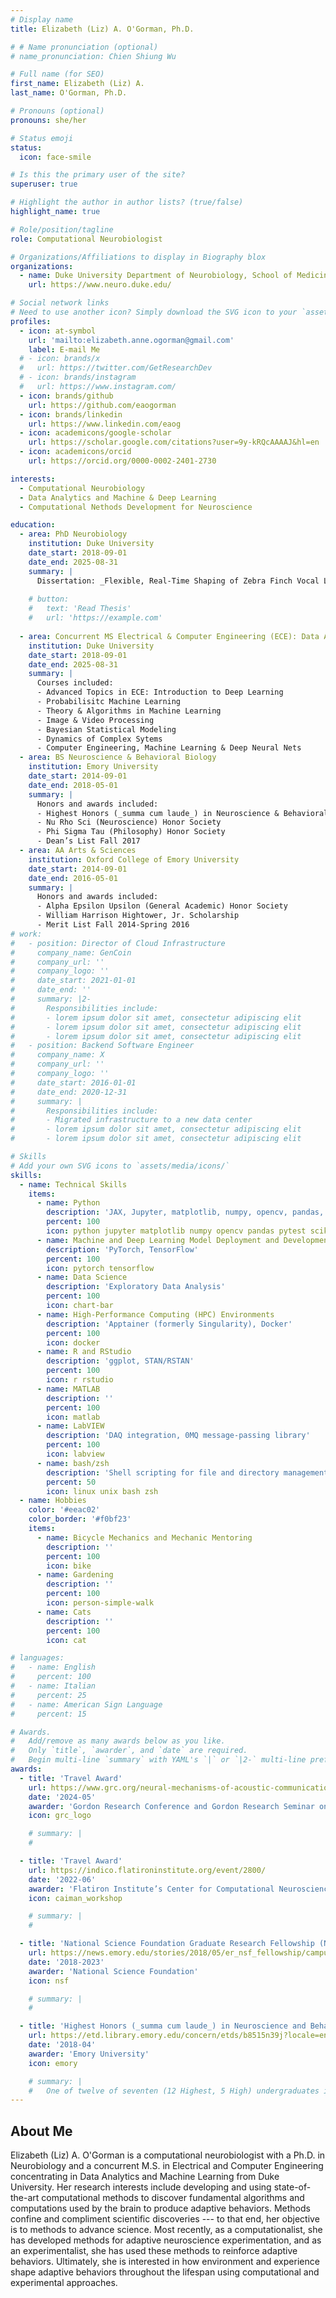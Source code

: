 ```yaml
---
# Display name
title: Elizabeth (Liz) A. O'Gorman, Ph.D.

# # Name pronunciation (optional)
# name_pronunciation: Chien Shiung Wu

# Full name (for SEO)
first_name: Elizabeth (Liz) A.
last_name: O'Gorman, Ph.D.

# Pronouns (optional)
pronouns: she/her

# Status emoji
status:
  icon: face-smile

# Is this the primary user of the site?
superuser: true

# Highlight the author in author lists? (true/false)
highlight_name: true

# Role/position/tagline
role: Computational Neurobiologist

# Organizations/Affiliations to display in Biography blox
organizations:
  - name: Duke University Department of Neurobiology, School of Medicine
    url: https://www.neuro.duke.edu/

# Social network links
# Need to use another icon? Simply download the SVG icon to your `assets/media/icons/` folder.
profiles:
  - icon: at-symbol
    url: 'mailto:elizabeth.anne.ogorman@gmail.com'
    label: E-mail Me
  # - icon: brands/x
  #   url: https://twitter.com/GetResearchDev
  # - icon: brands/instagram
  #   url: https://www.instagram.com/
  - icon: brands/github
    url: https://github.com/eaogorman
  - icon: brands/linkedin
    url: https://www.linkedin.com/eaog
  - icon: academicons/google-scholar
    url: https://scholar.google.com/citations?user=9y-kRQcAAAAJ&hl=en
  - icon: academicons/orcid
    url: https://orcid.org/0000-0002-2401-2730

interests:
  - Computational Neurobiology
  - Data Analytics and Machine & Deep Learning
  - Computational Nethods Development for Neuroscience

education:
  - area: PhD Neurobiology
    institution: Duke University
    date_start: 2018-09-01
    date_end: 2025-08-31
    summary: |
      Dissertation: _Flexible, Real-Time Shaping of Zebra Finch Vocal Learning_. Supervised by [John Pearson, PhD](https://pearsonlab.github.io/).
      
    # button:
    #   text: 'Read Thesis'
    #   url: 'https://example.com'
    
  - area: Concurrent MS Electrical & Computer Engineering (ECE): Data Analytics and Machine Learning
    institution: Duke University
    date_start: 2018-09-01
    date_end: 2025-08-31
    summary: |
      Courses included:
      - Advanced Topics in ECE: Introduction to Deep Learning
      - Probabilisitc Machine Learning
      - Theory & Algorithms in Machine Learning
      - Image & Video Processing
      - Bayesian Statistical Modeling
      - Dynamics of Complex Sytems
      - Computer Engineering, Machine Learning & Deep Neural Nets
  - area: BS Neuroscience & Behavioral Biology
    institution: Emory University
    date_start: 2014-09-01
    date_end: 2018-05-01
    summary: |
      Honors and awards included:
      - Highest Honors (_summa cum laude_) in Neuroscience & Behavioral Biology awarded to my Honors Thesis 
      - Nu Rho Sci (Neuroscience) Honor Society
      - Phi Sigma Tau (Philosophy) Honor Society
      - Dean’s List Fall 2017
  - area: AA Arts & Sciences
    institution: Oxford College of Emory University
    date_start: 2014-09-01
    date_end: 2016-05-01
    summary: |
      Honors and awards included:
      - Alpha Epsilon Upsilon (General Academic) Honor Society
      - William Harrison Hightower, Jr. Scholarship
      - Merit List Fall 2014-Spring 2016
# work:
#   - position: Director of Cloud Infrastructure
#     company_name: GenCoin
#     company_url: ''
#     company_logo: ''
#     date_start: 2021-01-01
#     date_end: ''
#     summary: |2-
#       Responsibilities include:
#       - lorem ipsum dolor sit amet, consectetur adipiscing elit
#       - lorem ipsum dolor sit amet, consectetur adipiscing elit
#       - lorem ipsum dolor sit amet, consectetur adipiscing elit
#   - position: Backend Software Engineer
#     company_name: X
#     company_url: ''
#     company_logo: ''
#     date_start: 2016-01-01
#     date_end: 2020-12-31
#     summary: |
#       Responsibilities include:
#       - Migrated infrastructure to a new data center
#       - lorem ipsum dolor sit amet, consectetur adipiscing elit
#       - lorem ipsum dolor sit amet, consectetur adipiscing elit

# Skills
# Add your own SVG icons to `assets/media/icons/`
skills:
  - name: Technical Skills
    items:
      - name: Python
        description: 'JAX, Jupyter, matplotlib, numpy, opencv, pandas, pytest, scikit-learn, scipy, statsmodels (in alphabetical order, equal fluency)'
        percent: 100
        icon: python jupyter matplotlib numpy opencv pandas pytest scikitlearn
      - name: Machine and Deep Learning Model Deployment and Development
        description: 'PyTorch, TensorFlow'
        percent: 100
        icon: pytorch tensorflow
      - name: Data Science
        description: 'Exploratory Data Analysis'
        percent: 100
        icon: chart-bar
      - name: High-Performance Computing (HPC) Environments
        description: 'Apptainer (formerly Singularity), Docker'
        percent: 100
        icon: docker
      - name: R and RStudio
        description: 'ggplot, STAN/RSTAN'
        percent: 100
        icon: r rstudio
      - name: MATLAB
        description: ''
        percent: 100
        icon: matlab
      - name: LabVIEW
        description: 'DAQ integration, 0MQ message-passing library'
        percent: 100
        icon: labview
      - name: bash/zsh
        description: 'Shell scripting for file and directory management, file zipping and unzipping, ffmpeg, and cron and slurm scheduling'
        percent: 50
        icon: linux unix bash zsh
  - name: Hobbies
    color: '#eeac02'
    color_border: '#f0bf23'
    items:
      - name: Bicycle Mechanics and Mechanic Mentoring
        description: ''
        percent: 100
        icon: bike
      - name: Gardening
        description: ''
        percent: 100
        icon: person-simple-walk
      - name: Cats
        description: ''
        percent: 100
        icon: cat

# languages:
#   - name: English
#     percent: 100
#   - name: Italian
#     percent: 25
#   - name: American Sign Language
#     percent: 15

# Awards.
#   Add/remove as many awards below as you like.
#   Only `title`, `awarder`, and `date` are required.
#   Begin multi-line `summary` with YAML's `|` or `|2-` multi-line prefix and indent 2 spaces below.
awards:
  - title: 'Travel Award'
    url: https://www.grc.org/neural-mechanisms-of-acoustic-communication-conference/2024/
    date: '2024-05'
    awarder: 'Gordon Research Conference and Gordon Research Seminar on the Neural Mechanisms of Acoustic Communication (NMAC GRC and GRS)'
    icon: grc_logo

    # summary: |
    #

  - title: 'Travel Award'
    url: https://indico.flatironinstitute.org/event/2800/
    date: '2022-06'
    awarder: 'Flatiron Institute’s Center for Computational Neuroscience 2022 Workshop on Calcium & Voltage Imaging Analysis Travel Award from the Simons Foundation'
    icon: caiman_workshop

    # summary: |
    #

  - title: 'National Science Foundation Graduate Research Fellowship (NSF GRFP): NSF GRFP DGE 16-44868'
    url: https://news.emory.edu/stories/2018/05/er_nsf_fellowship/campus.html
    date: '2018-2023'
    awarder: 'National Science Foundation'
    icon: nsf

    # summary: |
    #

  - title: 'Highest Honors (_summa cum laude_) in Neuroscience and Behavioral Biology'
    url: https://etd.library.emory.edu/concern/etds/b8515n39j?locale=en
    date: '2018-04'
    awarder: 'Emory University'
    icon: emory

    # summary: |
    #   One of twelve of seventen (12 Highest, 5 High) undergraduates in the Neuroscience and Behavioral Biology Honors Program at Emory University who received Highest Honors in Neuroscience and Behavioral Biology awarded to my written thesis and oral defense judged by a committee of three Emory University faculty members: Committee: Gordon Berman, PhD (advisor); Robert Liu, PhD; Joseph Manns, PhD; Samuel (Sam) Sober, PhD).
---
```


## About Me
Elizabeth (Liz) A. O'Gorman is a computational neurobiologist with a Ph.D. in Neurobiology and a concurrent M.S. in Electrical and Computer Engineering concentrating in Data Analytics and Machine Learning from Duke University. Her research interests include developing and using state-of-the-art computational methods to discover fundamental algorithms and computations used by the brain to produce adaptive behaviors. Methods confine and compliment scientific discoveries --- to that end, her objective is to methods to advance science. Most recently, as a computationalist, she has developed methods for adaptive neuroscience experimentation, and as an experimentalist, she has used these methods to reinforce adaptive behaviors. Ultimately, she is interested in how environment and experience shape adaptive behaviors throughout the lifespan using computational and experimental approaches.